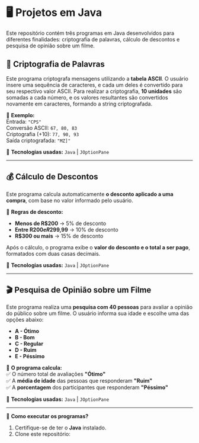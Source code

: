 # 🖥️ Projetos em Java  

Este repositório contém três programas em Java desenvolvidos para diferentes finalidades: criptografia de palavras, cálculo de descontos e pesquisa de opinião sobre um filme.  


## 🔐 Criptografia de Palavras  

Este programa criptografa mensagens utilizando a **tabela ASCII**. O usuário insere uma sequência de caracteres, e cada um deles é convertido para seu respectivo valor ASCII. Para realizar a criptografia, **10 unidades** são somadas a cada número, e os valores resultantes são convertidos novamente em caracteres, formando a string criptografada.  

📌 **Exemplo:**  
Entrada: `"CPS"`  
Conversão ASCII: `67, 80, 83`  
Criptografia (+10): `77, 90, 93`  
Saída criptografada: `"MZ]"`  

📌 **Tecnologias usadas:** `Java` | `JOptionPane`  

---

## 💰 Cálculo de Descontos  

Este programa calcula automaticamente **o desconto aplicado a uma compra**, com base no valor informado pelo usuário.  

📌 **Regras de desconto:**  
- **Menos de R$200** → 5% de desconto  
- **Entre R$200 e R$299,99** → 10% de desconto  
- **R$300 ou mais** → 15% de desconto  

Após o cálculo, o programa exibe o **valor do desconto e o total a ser pago**, formatados com duas casas decimais.  

📌 **Tecnologias usadas:** `Java` | `JOptionPane`  

---

## 🎬 Pesquisa de Opinião sobre um Filme  

Este programa realiza uma **pesquisa com 40 pessoas** para avaliar a opinião do público sobre um filme. O usuário informa sua idade e escolhe uma das opções abaixo:  

- **A - Ótimo**  
- **B - Bom**  
- **C - Regular**  
- **D - Ruim**  
- **E - Péssimo**  

📌 **O programa calcula:**  
✅ O número total de avaliações **"Ótimo"**  
✅ A **média de idade** das pessoas que responderam **"Ruim"**  
✅ A **porcentagem** dos participantes que responderam **"Péssimo"**  

📌 **Tecnologias usadas:** `Java` | `JOptionPane`  

---

📌 **Como executar os programas?**  
1. Certifique-se de ter o **Java** instalado.  
2. Clone este repositório:  

